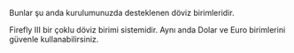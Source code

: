 Bunlar şu anda kurulumunuzda desteklenen döviz birimleridir.

Firefly III bir çoklu döviz birimi sistemidir. Aynı anda Dolar ve Euro birimlerini güvenle kullanabilirsiniz.
